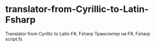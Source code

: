 # translator-from-Cyrillic-to-Latin-Fsharp
Translator from Cyrillic to Latin F#, Fsharp
Транслитер на F#, Fsharp
script.fs
